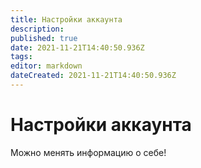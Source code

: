 ```yaml
---
title: Настройки аккаунта
description: 
published: true
date: 2021-11-21T14:40:50.936Z
tags: 
editor: markdown
dateCreated: 2021-11-21T14:40:50.936Z
---
```


# Настройки аккаунта
Можно менять информацию о себе!